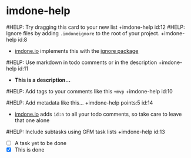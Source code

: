 imdone-help
====
#HELP: Try dragging this card to your new list +imdone-help id:12
#HELP: Ignore files by adding `.imdoneignore` to the root of your project. +imdone-help id:8
- [imdone.io](https://imdone.io) implements this with the [ignore package](https://www.npmjs.com/package/ignore)

#HELP: Use markdown in todo comments or in the description +imdone-help id:11
- **This is a description...**

#HELP: Add tags to your comments like this `+mvp` +imdone-help id:10

#HELP: Add metadata like this... +imdone-help points:5 id:14
- [imdone.io](https://imdone.io) adds `id:n` to all your todo comments, so take care to leave that one alone

#HELP: Include subtasks using GFM task lists +imdone-help id:13
- [ ] A task yet to be done
- [x] This is done
